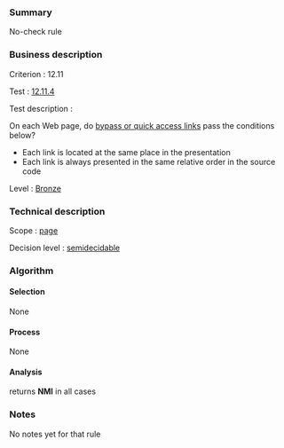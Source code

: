 ### Summary

No-check rule

### Business description

Criterion : 12.11

Test : [12.11.4](http://www.accessiweb.org/index.php/accessiweb-22-english-version.html#test-12-11-4)

Test description :

On each Web page, do [bypass or quick access
links](http://www.braillenet.org/accessibilite/referentiel-aw21-en/glossaire.php#mLienEvitement)
pass the conditions below?

-   Each link is located at the same place in the presentation
-   Each link is always presented in the same relative order in the
    source code

Level : [Bronze](/en/category/rules-design/accessiweb-11/level/bronze)

### Technical description

Scope : [page](/en/category/rules-design/accessiweb-11/scope/page)

Decision level :
[semidecidable](/en/category/rules-design/accessiweb-11/decision-level/semidecidable)

### Algorithm

#### Selection

None

#### Process

None

#### Analysis

returns **NMI** in all cases

### Notes

No notes yet for that rule
